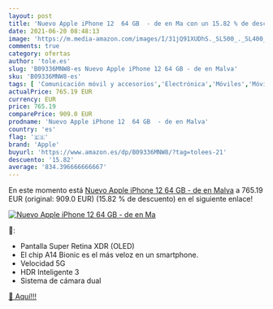 ```yaml
---
layout: post
title: 'Nuevo Apple iPhone 12  64 GB  - de en Ma con un 15.82 % de descuento'
date: 2021-06-20 08:48:13
image: 'https://m.media-amazon.com/images/I/31jQ91XUDhS._SL500_._SL400_.jpg'
comments: true
category: ofertas
author: 'tole.es'
slug: 'B09336MNW8-es Nuevo Apple iPhone 12 64 GB - de en Malva'
sku: 'B09336MNW8-es'
tags: [ 'Comunicación móvil y accesorios','Electrónica','Móviles','Móviles y smartphones libres','apple','iphone', ]
actualPrice: 765.19 EUR
currency: EUR
price: 765.19
comparePrice: 909.0 EUR
prodname: 'Nuevo Apple iPhone 12  64 GB  - de en Malva'
country: 'es'
flag: '🇪🇸'
brand: 'Apple'
buyurl: 'https://www.amazon.es/dp/B09336MNW8/?tag=tolees-21'
descuento: '15.82'
average: '834.396666666667'
---
```


En este momento está [Nuevo Apple iPhone 12  64 GB  - de en Malva](https://www.amazon.es/dp/B09336MNW8/?tag=tolees-21) a 765.19 EUR (original: 909.0 EUR) (15.82 %  de descuento) en el siguiente enlace!

[![Nuevo Apple iPhone 12  64 GB  - de en Ma](https://m.media-amazon.com/images/I/31jQ91XUDhS._SL500_._SL400_.jpg)](https://www.amazon.es/dp/B09336MNW8/?tag=tolees-21)

🔎:

- Pantalla Super Retina XDR (OLED)
- El chip A14 Bionic es el más veloz en un smartphone.
- Velocidad 5G
- HDR Inteligente 3
- Sistema de cámara dual

[🛒 Aquí!!!](https://www.amazon.es/dp/B09336MNW8/?tag=tolees-21)
